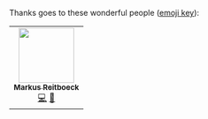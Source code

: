 
Thanks goes to these wonderful people ([emoji key](https://allcontributors.org/docs/en/emoji-key)):

<!-- ALL-CONTRIBUTORS-LIST:START - Do not remove or modify this section -->
<!-- prettier-ignore-start -->
<!-- markdownlint-disable -->
<table>
  <tr>
    <td align="center"><a href="https://github.com/mrpilot2"><img src="https://avatars0.githubusercontent.com/u/12819580?v=4" width="100px;" alt=""/><br /><sub><b>Markus Reitboeck</b></sub></a><br /><a href="https://github.com/mrpilot2/aide/commits?author=mrpilot2" title="Code">💻</a> <a href="https://github.com/mrpilot2/aide/commits?author=mrpilot2" title="Documentation">📖</a></td>
  </tr>
</table>

<!-- markdownlint-enable -->
<!-- prettier-ignore-end -->
<!-- ALL-CONTRIBUTORS-LIST:END -->
